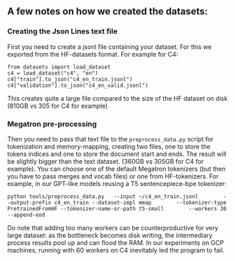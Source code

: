 ## A few notes on how we created the datasets:

### Creating the Json Lines text file 

First you need to create a jsonl file containing your dataset. For this we exported from the HF-datasets format. For example for C4:

```
from datasets import load_dataset
c4 = load_dataset("c4", "en")
c4["train"].to_json("c4_en_train.jsonl")
c4["validation"].to_json("c4_en_valid.jsonl")
```

This creates quite a large file compared to the size of the HF dataset on disk (810GB vs 305 for C4 for example)

### Megatron pre-processing

Then you need to pass that text file to the `preprocess_data.py` script for tokenization and memory-mapping, creating two files, one to store the tokens indices and one to store the document start and ends. The result will be slightly bigger than the text dataset. (360GB vs 305GB for C4 for example). You can choose one of the default Megatron tokenizers (but then you have to pass merges and vocab files) or one from HF-tokenizers. For example, in our GPT-like models reusing a T5 sentencepiece-bpe tokenizer:

`python tools/preprocess_data.py   --input ~/c4_en_train.jsonl        --output-prefix c4_en_train --dataset-impl mmap        --tokenizer-type PretrainedFromHF --tokenizer-name-or-path t5-small        --workers 30        --append-eod`

Do note that adding too many workers can be counterproductive for very large dataset: as the bottleneck becomes disk writing, the intermediary process results pool up and can flood the RAM. In our experiments on GCP machines, running with 60 workers on C4 inevitably led the program to fail.
